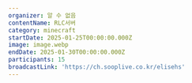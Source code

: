 ```yaml
---
organizer: 알 수 없음
contentName: RLC서버
category: minecraft
startDate: 2025-01-25T00:00:00.000Z
image: image.webp
endDate: 2025-01-30T00:00:00.000Z
participants: 15
broadcastLink: 'https://ch.sooplive.co.kr/elisehs'
---
```


